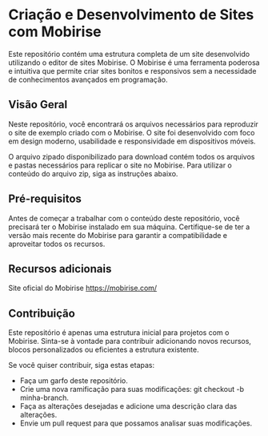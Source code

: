 # Criação e Desenvolvimento de Sites com Mobirise
Este repositório contém uma estrutura completa de um site desenvolvido utilizando o editor de sites Mobirise. O Mobirise é uma ferramenta poderosa e intuitiva que permite criar sites bonitos e responsivos sem a necessidade de conhecimentos avançados em programação. 

## Visão Geral
Neste repositório, você encontrará os arquivos necessários para reproduzir o site de exemplo criado com o Mobirise. O site foi desenvolvido com foco em design moderno, usabilidade e responsividade em dispositivos móveis.

O arquivo zipado disponibilizado para download contém todos os arquivos e pastas necessários para replicar o site no Mobirise. Para utilizar o conteúdo do arquivo zip, siga as instruções abaixo.

## Pré-requisitos
Antes de começar a trabalhar com o conteúdo deste repositório, você precisará ter o Mobirise instalado em sua máquina. Certifique-se de ter a versão mais recente do Mobirise para garantir a compatibilidade e aproveitar todos os recursos.

## Recursos adicionais
Site oficial do Mobirise https://mobirise.com/

## Contribuição
Este repositório é apenas uma estrutura inicial para projetos com o Mobirise. Sinta-se à vontade para contribuir adicionando novos recursos, blocos personalizados ou eficientes a estrutura existente.

Se você quiser contribuir, siga estas etapas:
* Faça um garfo deste repositório.
* Crie uma nova ramificação para suas modificações: git checkout -b minha-branch.
* Faça as alterações desejadas e adicione uma descrição clara das alterações.
* Envie um pull request para que possamos analisar suas modificações.